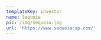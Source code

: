 ```yaml
---
templateKey: investor
name: Sequoia
pic: /img/sequoia.jpg
url: 'https://www.sequoiacap.com/'
---
```


